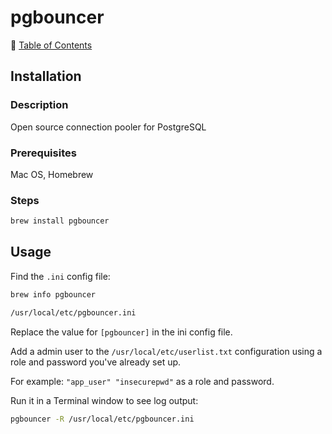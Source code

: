 # pgbouncer

📁 [Table of Contents](README.md)

## Installation

### Description

Open source connection pooler for PostgreSQL

### Prerequisites

Mac OS, Homebrew

### Steps

```sh
brew install pgbouncer
```

## Usage

Find the `.ini` config file:

```sh
brew info pgbouncer

/usr/local/etc/pgbouncer.ini
```

Replace the value for `[pgbouncer]` in the ini config file.

Add a admin user to the `/usr/local/etc/userlist.txt` configuration using a role and password you've already set up.

For example: `"app_user" "insecurepwd"` as a role and password.

Run it in a Terminal window to see log output:

```sh
pgbouncer -R /usr/local/etc/pgbouncer.ini
```



